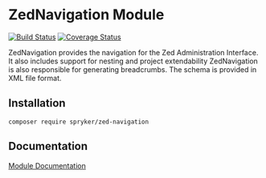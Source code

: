 # ZedNavigation Module
[![Build Status](https://travis-ci.org/spryker/ZedNavigation.svg)](https://travis-ci.org/spryker/ZedNavigation)
[![Coverage Status](https://coveralls.io/repos/github/spryker/ZedNavigation/badge.svg)](https://coveralls.io/github/spryker/ZedNavigation)

ZedNavigation provides the navigation for the Zed Administration Interface. It also includes support for nesting and project extendability ZedNavigation is also responsible for generating breadcrumbs. The schema is provided in XML file format.

## Installation

```
composer require spryker/zed-navigation
```

## Documentation

[Module Documentation](https://academy.spryker.com/developing_with_spryker/module_guide/modules.html)

